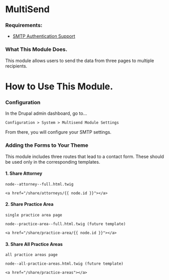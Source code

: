 # MultiSend
### Requirements:
+ [SMTP Authentication Support](https://www.drupal.org/project/smtp)
### What This Module Does.
This module allows users to send the data from three pages to multiple recipients. 

# How to Use This Module.
### Configuration
In the Drupal admin dashboard, go to...

`Configuration > System > Multisend Module Settings`

From there, you will configure your SMTP settings.

### Adding the Forms to Your Theme

This module includes three routes that lead to a contact form. These should be used only in the corresponding templates.
#### 1. Share Attorney
`node--attorney--full.html.twig`

`<a href="/share/attorneys/{{ node.id }}"></a>`

#### 2. Share Practice Area
`single practice area page `

`node--practice-area--full.html.twig (future template)`

`<a href="/share/practice-area/{{ node.id }}"></a>`

#### 3. Share All Practice Areas

`all practice areas page`

`node--all-practice-areas.html.twig (future template)`

`<a href="/share/practice-areas"></a>`
